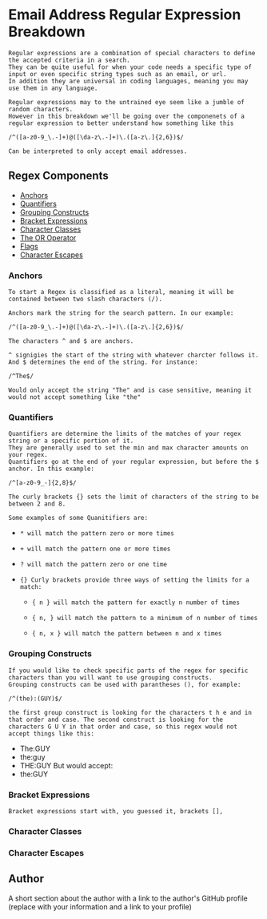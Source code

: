 # Email Address Regular Expression Breakdown

    Regular expressions are a combination of special characters to define the accepted criteria in a search. 
    They can be quite useful for when your code needs a specific type of input or even specific string types such as an email, or url. 
    In addition they are universal in coding languages, meaning you may use them in any language. 

    Regular expressions may to the untrained eye seem like a jumble of random characters. 
    However in this breakdown we'll be going over the componenets of a regular expression to better understand how something like this

`/^([a-z0-9_\.-]+)@([\da-z\.-]+)\.([a-z\.]{2,6})$/`

    Can be interpreted to only accept email addresses.


## Regex Components

- [Anchors](#anchors)
- [Quantifiers](#quantifiers)
- [Grouping Constructs](#grouping-constructs)
- [Bracket Expressions](#bracket-expressions)
- [Character Classes](#character-classes)
- [The OR Operator](#the-or-operator)
- [Flags](#flags)
- [Character Escapes](#character-escapes)


### Anchors
    To start a Regex is classified as a literal, meaning it will be contained between two slash characters (/). 

    Anchors mark the string for the search pattern. In our example:

`/^([a-z0-9_\.-]+)@([\da-z\.-]+)\.([a-z\.]{2,6})$/`

    The characters ^ and $ are anchors.

    ^ signigies the start of the string with whatever charcter follows it. 
    And $ determines the end of the string. For instance:

`/^The$/` 

    Would only accept the string "The" and is case sensitive, meaning it would not accept something like "the"


### Quantifiers

    Quantifiers are determine the limits of the matches of your regex string or a specific portion of it. 
    They are generally used to set the min and max character amounts on your regex. 
    Quantifiers go at the end of your regular expression, but before the $ anchor. In this example:

`/^[a-z0-9_-]{2,8}$/`

    The curly brackets {} sets the limit of characters of the string to be between 2 and 8.

    Some examples of some Quanitifiers are:

- `* will match the pattern zero or more times`

- `+ will match the pattern one or more times`

- `? will match the pattern zero or one time`

- `{} Curly brackets provide three ways of setting the limits for a match:`

    - `{ n } will match the pattern for exactly n number of times`

    - `{ n, } will match the pattern to a minimum of n number of times`

    - `{ n, x } will match the pattern between n and x times`

### Grouping Constructs

    If you would like to check specific parts of the regex for specific characters than you will want to use grouping constructs. 
    Grouping constructs can be used with parantheses (), for example:

`/^(the):(GUY)$/`

    the first group construct is looking for the characters t h e and in that order and case. The second construct is looking for the characters G U Y in that order and case, so this regex would not accept things like this:
- The:GUY 
- the:guy
- THE:GUY
    But would accept:
- the:GUY

### Bracket Expressions

    Bracket expressions start with, you guessed it, brackets [], 

### Character Classes


### Character Escapes

## Author

A short section about the author with a link to the author's GitHub profile (replace with your information and a link to your profile)
